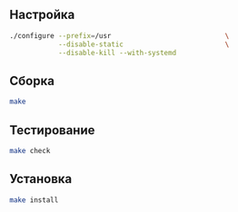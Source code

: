 <package-info :package="package" instsize showsbu2></package-info>

<script>
		new Vue({
		el: '#main',
		data: { package: {} },
		mounted: function () {
				this.getPackage('procps-ng');
		},
		methods: {
			getPackage: function(name) {
					getPackage(name)
					.then(response => this.package = response);
			},
		}
  })
</script>

## Настройка


```bash
./configure --prefix=/usr                            \
            --disable-static                         \
            --disable-kill --with-systemd
```

## Сборка


```bash
make
```
## Тестирование

```bash
make check
```

## Установка

```bash
make install
```
 
